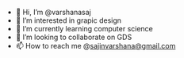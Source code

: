- 👋 Hi, I’m @varshanasaj
- 👀 I’m interested in grapic design
- 🌱 I’m currently learning computer science
- 💞️ I’m looking to collaborate on GDS
- 📫 How to reach me @sajinvarshana@gmail.com

<!---
varshanasaj/varshanasaj is a ✨ special ✨ repository because its `README.md` (this file) appears on your GitHub profile.
You can click the Preview link to take a look at your changes.
--->
